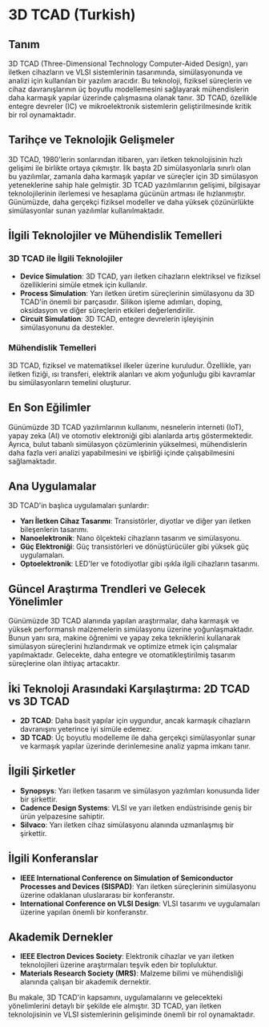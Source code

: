 # 3D TCAD (Turkish)

## Tanım
3D TCAD (Three-Dimensional Technology Computer-Aided Design), yarı iletken cihazların ve VLSI sistemlerinin tasarımında, simülasyonunda ve analizi için kullanılan bir yazılım aracıdır. Bu teknoloji, fiziksel süreçlerin ve cihaz davranışlarının üç boyutlu modellemesini sağlayarak mühendislerin daha karmaşık yapılar üzerinde çalışmasına olanak tanır. 3D TCAD, özellikle entegre devreler (IC) ve mikroelektronik sistemlerin geliştirilmesinde kritik bir rol oynamaktadır.

## Tarihçe ve Teknolojik Gelişmeler
3D TCAD, 1980'lerin sonlarından itibaren, yarı iletken teknolojisinin hızlı gelişimi ile birlikte ortaya çıkmıştır. İlk başta 2D simülasyonlarla sınırlı olan bu yazılımlar, zamanla daha karmaşık yapılar ve süreçler için 3D simülasyon yeteneklerine sahip hale gelmiştir. 3D TCAD yazılımlarının gelişimi, bilgisayar teknolojilerinin ilerlemesi ve hesaplama gücünün artması ile hızlanmıştır. Günümüzde, daha gerçekçi fiziksel modeller ve daha yüksek çözünürlükte simülasyonlar sunan yazılımlar kullanılmaktadır.

## İlgili Teknolojiler ve Mühendislik Temelleri

### 3D TCAD ile İlgili Teknolojiler
- **Device Simulation**: 3D TCAD, yarı iletken cihazların elektriksel ve fiziksel özelliklerini simüle etmek için kullanılır.
- **Process Simulation**: Yarı iletken üretim süreçlerinin simülasyonu da 3D TCAD'in önemli bir parçasıdır. Silikon işleme adımları, doping, oksidasyon ve diğer süreçlerin etkileri değerlendirilir.
- **Circuit Simulation**: 3D TCAD, entegre devrelerin işleyişinin simülasyonunu da destekler.

### Mühendislik Temelleri
3D TCAD, fiziksel ve matematiksel ilkeler üzerine kuruludur. Özellikle, yarı iletken fiziği, ısı transferi, elektrik alanları ve akım yoğunluğu gibi kavramlar bu simülasyonların temelini oluşturur. 

## En Son Eğilimler
Günümüzde 3D TCAD yazılımlarının kullanımı, nesnelerin interneti (IoT), yapay zeka (AI) ve otomotiv elektroniği gibi alanlarda artış göstermektedir. Ayrıca, bulut tabanlı simülasyon çözümlerinin yükselmesi, mühendislerin daha fazla veri analizi yapabilmesini ve işbirliği içinde çalışabilmesini sağlamaktadır.

## Ana Uygulamalar
3D TCAD'in başlıca uygulamaları şunlardır:
- **Yarı İletken Cihaz Tasarımı**: Transistörler, diyotlar ve diğer yarı iletken bileşenlerin tasarımı.
- **Nanoelektronik**: Nano ölçekteki cihazların tasarım ve simülasyonu.
- **Güç Elektroniği**: Güç transistörleri ve dönüştürücüler gibi yüksek güç uygulamaları.
- **Optoelektronik**: LED'ler ve fotodiyotlar gibi ışıkla ilgili cihazların tasarımı.

## Güncel Araştırma Trendleri ve Gelecek Yönelimler
Günümüzde 3D TCAD alanında yapılan araştırmalar, daha karmaşık ve yüksek performanslı malzemelerin simülasyonu üzerine yoğunlaşmaktadır. Bunun yanı sıra, makine öğrenimi ve yapay zeka tekniklerini kullanarak simülasyon süreçlerini hızlandırmak ve optimize etmek için çalışmalar yapılmaktadır. Gelecekte, daha entegre ve otomatikleştirilmiş tasarım süreçlerine olan ihtiyaç artacaktır.

## İki Teknoloji Arasındaki Karşılaştırma: 2D TCAD vs 3D TCAD
- **2D TCAD**: Daha basit yapılar için uygundur, ancak karmaşık cihazların davranışını yeterince iyi simüle edemez.
- **3D TCAD**: Üç boyutlu modelleme ile daha gerçekçi simülasyonlar sunar ve karmaşık yapılar üzerinde derinlemesine analiz yapma imkanı tanır.

## İlgili Şirketler
- **Synopsys**: Yarı iletken tasarım ve simülasyon yazılımları konusunda lider bir şirkettir.
- **Cadence Design Systems**: VLSI ve yarı iletken endüstrisinde geniş bir ürün yelpazesine sahiptir.
- **Silvaco**: Yarı iletken cihaz simülasyonu alanında uzmanlaşmış bir şirkettir.

## İlgili Konferanslar
- **IEEE International Conference on Simulation of Semiconductor Processes and Devices (SISPAD)**: Yarı iletken süreçlerinin simülasyonu üzerine odaklanan uluslararası bir konferanstır.
- **International Conference on VLSI Design**: VLSI tasarımı ve uygulamaları üzerine yapılan önemli bir konferanstır.

## Akademik Dernekler
- **IEEE Electron Devices Society**: Elektronik cihazlar ve yarı iletken teknolojileri üzerine araştırmaları teşvik eden bir topluluktur.
- **Materials Research Society (MRS)**: Malzeme bilimi ve mühendisliği alanında çalışan bir akademik dernektir.

Bu makale, 3D TCAD'in kapsamını, uygulamalarını ve gelecekteki yönelimlerini detaylı bir şekilde ele almıştır. 3D TCAD, yarı iletken teknolojisinin ve VLSI sistemlerinin gelişiminde önemli bir rol oynamaktadır.